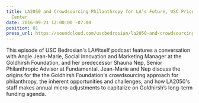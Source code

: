 ```yaml
---
title: LA2050 and Crowdsourcing Philanthropy for LA’s Future, USC Price Bedrosian
  Center
date: 2016-09-21 12:00:00 -07:00
position: 81
press_url: https://soundcloud.com/uscbedrosian/la2050-and-crowdsourcing-philanthropy-for-las-future
---
```


This episode of USC Bedrosian's LA#itself podcast features a conversation with Angie Jean-Marie, Social Innovation and Marketing Manager at the Goldhirsh Foundation, and her predecessor Shauna Nep, Senior Philanthropic Advisor at Fundamental. Jean-Marie and Nep discuss the origins for the the Goldhirsh Foundation's crowdsourcing approach for philanthropy, the inherent opportunities and challenges, and how LA2050's staff makes annual micro-adjustments to capitalize on Goldhirsh’s long-term funding agenda.
